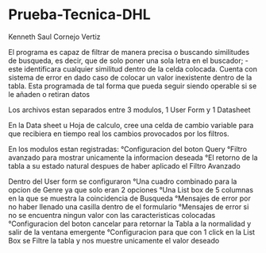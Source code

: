 # Prueba-Tecnica-DHL
Kenneth Saul Cornejo Vertiz

El programa es capaz de filtrar de manera precisa o buscando similitudes de busqueda, es decir, que de solo poner una sola letra en el buscador;
-este identificara cualquier similitud dentro de la celda colocada.
Cuenta con sistema de error en dado caso de colocar un valor inexistente dentro de la tabla.
Esta programada de tal forma que pueda seguir siendo operable si se le añaden o retiran datos

Los archivos estan separados entre 3 modulos, 1 User Form y 1 Datasheet

En la Data sheet u Hoja de calculo, cree una celda de cambio variable para que recibiera en tiempo real los cambios provocados por los filtros.

En los modulos estan registradas:
  °Configuracion del boton Query
  °Filtro avanzado para mostrar unicamente la informacion deseada
  °El retorno de la tabla a su estado natural despues de haber aplicado el Filtro Avanzado

Dentro del User form se configuraron
  °Una cuadro combinado para la opcion de Genre ya que solo eran 2 opciones
  °Una List box de 5 columnas en la que se muestra la coincidencia de Busqueda
  °Mensajes de error por no haber llenado una casilla dentro de el formulario
  °Mensajes de error si no se encuentra ningun valor con las caracteristicas colocadas
  °Configuracion del boton cancelar para retornar la Tabla a la normalidad y salir de la ventana emergente
  °Configuracion para que con 1 click en la List Box se Filtre la tabla y nos muestre unicamente el valor deseado
  
